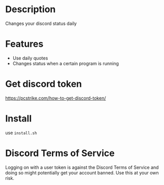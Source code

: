 # Description
Changes your discord status daily

# Features
- Use daily quotes
- Changes status when a certain program is running

# Get discord token
https://pcstrike.com/how-to-get-discord-token/

# Install
use `install.sh`

# Discord Terms of Service
Logging on with a user token is against the Discord Terms of Service
and doing so might potentially get your account banned. Use this at your own risk.